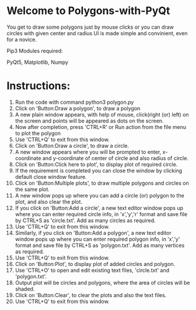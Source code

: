 # Welcome to Polygons-with-PyQt

You get to draw some polygons just by mouse clicks or you can draw circles with given center and radius
UI is made simple and convinient, even for a novice.

Pip3 Modules required:

PyQt5, Matplotlib, Numpy

# Instructions:

1. Run the code with command python3 polygon.py
2. Click on 'Button:Draw a polygon', to draw a polygon
3. A new plain window appears, with help of mouse, click(right (or) left) on the screen and points will be
   appeared as dots on the screen.
4. Now after completion, press 'CTRL+R' or Run action from the file menu to plot the polygon
5. Use 'CTRL+Q' to exit from this window.
6. Click on 'Button:Draw a circle', to draw a circle.
7. A new window appears where you will be prompted to enter, x-coordinate and y-coordinate of center of circle
   and also radius of circle.
8. Click on 'Button:Click here to plot', to display plot of required circle.
9. If the requirement is completed you can close the window by clicking default close window feature.
10. Click on 'Button:Multiple plots', to draw multiple polygons and circles on the same plot.
11. A new window pops up where you can add a circle (or) polygon to the plot, and also clear the plot.
12. If you click on 'Button:Add a circle', a new text editor window pops up where you can enter required circle
    info, in 'x','y','r' format and save file by CTRL+S as 'circle.txt'. Add as many circles as required.
13. Use 'CTRL+Q' to exit from this window.
14. Similarly, if you click on 'Button:Add a polygon', a new text editor window pops up where you can enter required
    polygon info, in 'x','y' format and save file by CTRL+S as 'polygon.txt'. Add as many vertices as required.
14. Use 'CTRL+Q' to exit from this window.
15. Click on 'Button:Plot', to display plot of added circles and polygon.
16. Use 'CTRL+O' to open and edit existing text files, 'circle.txt' and 'polygon.txt'.
17. Output plot will be circles and polygons, where the area of circles will be shaded.
18. Click on 'Button:Clear', to clear the plots and also the text files.
19. Use 'CTRL+Q' to exit from this window.









